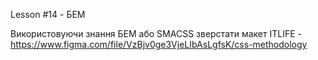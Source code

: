 Lesson #14 - БЕМ 

Використовуючи знання БЕМ або SMACSS зверстати макет ITLIFE - https://www.figma.com/file/VzBjv0ge3VjeLIbAsLgfsK/css-methodology